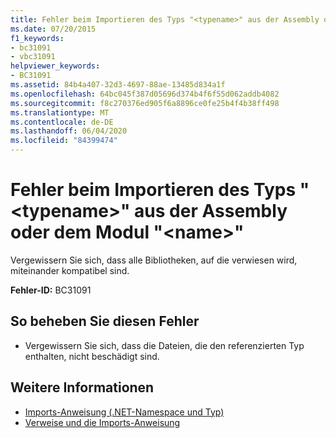 ```yaml
---
title: Fehler beim Importieren des Typs "<typename>" aus der Assembly oder dem Modul "<name>"
ms.date: 07/20/2015
f1_keywords:
- bc31091
- vbc31091
helpviewer_keywords:
- BC31091
ms.assetid: 84b4a407-32d3-4697-88ae-13485d834a1f
ms.openlocfilehash: 64bc045f387d05696d374b4f6f55d062addb4082
ms.sourcegitcommit: f8c270376ed905f6a8896ce0fe25b4f4b38ff498
ms.translationtype: MT
ms.contentlocale: de-DE
ms.lasthandoff: 06/04/2020
ms.locfileid: "84399474"
---
```

# <a name="import-of-type-typename-from-assembly-or-module-name-failed"></a>Fehler beim Importieren des Typs "\<typename>" aus der Assembly oder dem Modul "\<name>"
Vergewissern Sie sich, dass alle Bibliotheken, auf die verwiesen wird, miteinander kompatibel sind.  
  
 **Fehler-ID:** BC31091  
  
## <a name="to-correct-this-error"></a>So beheben Sie diesen Fehler  
  
- Vergewissern Sie sich, dass die Dateien, die den referenzierten Typ enthalten, nicht beschädigt sind.  
  
## <a name="see-also"></a>Weitere Informationen

- [Imports-Anweisung (.NET-Namespace und Typ)](../language-reference/statements/imports-statement-net-namespace-and-type.md)
- [Verweise und die Imports-Anweisung](../programming-guide/program-structure/references-and-the-imports-statement.md)
